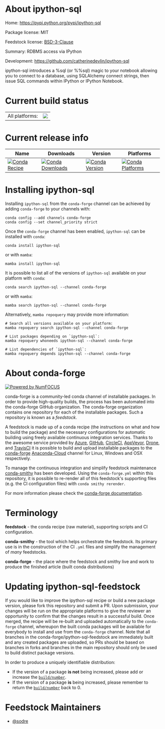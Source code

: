 About ipython-sql
=================

Home: https://pypi.python.org/pypi/ipython-sql

Package license: MIT

Feedstock license: [BSD-3-Clause](https://github.com/conda-forge/ipython-sql-feedstock/blob/main/LICENSE.txt)

Summary: RDBMS access via IPython

Development: https://github.com/catherinedevlin/ipython-sql

ipython-sql introduces a %sql (or %%sql) magic to your notebook allowing you to connect to a database, using SQLAlchemy connect strings, then issue SQL commands within IPython or IPython Notebook.

Current build status
====================


<table><tr><td>All platforms:</td>
    <td>
      <a href="https://dev.azure.com/conda-forge/feedstock-builds/_build/latest?definitionId=461&branchName=main">
        <img src="https://dev.azure.com/conda-forge/feedstock-builds/_apis/build/status/ipython-sql-feedstock?branchName=main">
      </a>
    </td>
  </tr>
</table>

Current release info
====================

| Name | Downloads | Version | Platforms |
| --- | --- | --- | --- |
| [![Conda Recipe](https://img.shields.io/badge/recipe-ipython--sql-green.svg)](https://anaconda.org/conda-forge/ipython-sql) | [![Conda Downloads](https://img.shields.io/conda/dn/conda-forge/ipython-sql.svg)](https://anaconda.org/conda-forge/ipython-sql) | [![Conda Version](https://img.shields.io/conda/vn/conda-forge/ipython-sql.svg)](https://anaconda.org/conda-forge/ipython-sql) | [![Conda Platforms](https://img.shields.io/conda/pn/conda-forge/ipython-sql.svg)](https://anaconda.org/conda-forge/ipython-sql) |

Installing ipython-sql
======================

Installing `ipython-sql` from the `conda-forge` channel can be achieved by adding `conda-forge` to your channels with:

```
conda config --add channels conda-forge
conda config --set channel_priority strict
```

Once the `conda-forge` channel has been enabled, `ipython-sql` can be installed with `conda`:

```
conda install ipython-sql
```

or with `mamba`:

```
mamba install ipython-sql
```

It is possible to list all of the versions of `ipython-sql` available on your platform with `conda`:

```
conda search ipython-sql --channel conda-forge
```

or with `mamba`:

```
mamba search ipython-sql --channel conda-forge
```

Alternatively, `mamba repoquery` may provide more information:

```
# Search all versions available on your platform:
mamba repoquery search ipython-sql --channel conda-forge

# List packages depending on `ipython-sql`:
mamba repoquery whoneeds ipython-sql --channel conda-forge

# List dependencies of `ipython-sql`:
mamba repoquery depends ipython-sql --channel conda-forge
```


About conda-forge
=================

[![Powered by
NumFOCUS](https://img.shields.io/badge/powered%20by-NumFOCUS-orange.svg?style=flat&colorA=E1523D&colorB=007D8A)](https://numfocus.org)

conda-forge is a community-led conda channel of installable packages.
In order to provide high-quality builds, the process has been automated into the
conda-forge GitHub organization. The conda-forge organization contains one repository
for each of the installable packages. Such a repository is known as a *feedstock*.

A feedstock is made up of a conda recipe (the instructions on what and how to build
the package) and the necessary configurations for automatic building using freely
available continuous integration services. Thanks to the awesome service provided by
[Azure](https://azure.microsoft.com/en-us/services/devops/), [GitHub](https://github.com/),
[CircleCI](https://circleci.com/), [AppVeyor](https://www.appveyor.com/),
[Drone](https://cloud.drone.io/welcome), and [TravisCI](https://travis-ci.com/)
it is possible to build and upload installable packages to the
[conda-forge](https://anaconda.org/conda-forge) [Anaconda-Cloud](https://anaconda.org/)
channel for Linux, Windows and OSX respectively.

To manage the continuous integration and simplify feedstock maintenance
[conda-smithy](https://github.com/conda-forge/conda-smithy) has been developed.
Using the ``conda-forge.yml`` within this repository, it is possible to re-render all of
this feedstock's supporting files (e.g. the CI configuration files) with ``conda smithy rerender``.

For more information please check the [conda-forge documentation](https://conda-forge.org/docs/).

Terminology
===========

**feedstock** - the conda recipe (raw material), supporting scripts and CI configuration.

**conda-smithy** - the tool which helps orchestrate the feedstock.
                   Its primary use is in the construction of the CI ``.yml`` files
                   and simplify the management of *many* feedstocks.

**conda-forge** - the place where the feedstock and smithy live and work to
                  produce the finished article (built conda distributions)


Updating ipython-sql-feedstock
==============================

If you would like to improve the ipython-sql recipe or build a new
package version, please fork this repository and submit a PR. Upon submission,
your changes will be run on the appropriate platforms to give the reviewer an
opportunity to confirm that the changes result in a successful build. Once
merged, the recipe will be re-built and uploaded automatically to the
`conda-forge` channel, whereupon the built conda packages will be available for
everybody to install and use from the `conda-forge` channel.
Note that all branches in the conda-forge/ipython-sql-feedstock are
immediately built and any created packages are uploaded, so PRs should be based
on branches in forks and branches in the main repository should only be used to
build distinct package versions.

In order to produce a uniquely identifiable distribution:
 * If the version of a package **is not** being increased, please add or increase
   the [``build/number``](https://docs.conda.io/projects/conda-build/en/latest/resources/define-metadata.html#build-number-and-string).
 * If the version of a package **is** being increased, please remember to return
   the [``build/number``](https://docs.conda.io/projects/conda-build/en/latest/resources/define-metadata.html#build-number-and-string)
   back to 0.

Feedstock Maintainers
=====================

* [@sodre](https://github.com/sodre/)

